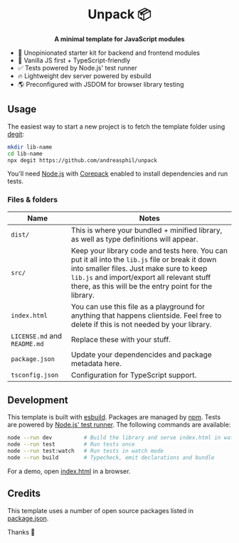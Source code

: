 <h1 align="center">
  Unpack 📦
</h1>

<p align="center">
  <strong>A minimal template for JavaScript modules</strong>
</p>

- 🚀 Unopinionated starter kit for backend and frontend modules
- 🍦 Vanilla JS first + TypeScript-friendly
- ✅ Tests powered by Node.js' test runner
- 🔥 Lightweight dev server powered by esbuild
- 🌎 Preconfigured with JSDOM for browser library testing

## Usage

The easiest way to start a new project is to fetch the template folder using [degit](https://github.com/Rich-Harris/degit):

```sh
mkdir lib-name
cd lib-name
npx degit https://github.com/andreasphil/unpack
```

You'll need [Node.js](https://nodejs.org/en) with [Corepack](https://nodejs.org/api/corepack.html) enabled to install dependencies and run tests.

### Files & folders

| Name                         | Notes                                                                                                                                                                                                                                              |
| ---------------------------- | -------------------------------------------------------------------------------------------------------------------------------------------------------------------------------------------------------------------------------------------------- |
| `dist/`                      | This is where your bundled + minified library, as well as type definitions will appear.                                                                                                                                                            |
| `src/`                       | Keep your library code and tests here. You can put it all into the `lib.js` file or break it down into smaller files. Just make sure to keep `lib.js` and import/export all relevant stuff there, as this will be the entry point for the library. |
| `index.html`                 | You can use this file as a playground for anything that happens clientside. Feel free to delete if this is not needed by your library.                                                                                                             |
| `LICENSE.md` and `README.md` | Replace these with your stuff.                                                                                                                                                                                                                     |
| `package.json`               | Update your dependencides and package metadata here.                                                                                                                                                                                               |
| `tsconfig.json`              | Configuration for TypeScript support.                                                                                                                                                                                                              |

## Development

This template is built with [esbuild](https://esbuild.github.io). Packages are managed by [npm](https://npmjs.org). Tests are powered by [Node.js' test runner](https://nodejs.org/en/learn/test-runner/introduction). The following commands are available:

```sh
node --run dev          # Build the library and serve index.html in watch mode
node --run test         # Run tests once
node --run test:watch   # Run tests in watch mode
node --run build        # Typecheck, emit declarations and bundle
```

For a demo, open [index.html](./index.html) in a browser.

## Credits

This template uses a number of open source packages listed in [package.json](./package.json).

Thanks 🙏
